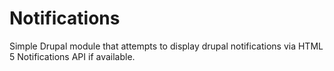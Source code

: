 Notifications
=========

Simple Drupal module that attempts to display drupal notifications via HTML 5 Notifications API if available.